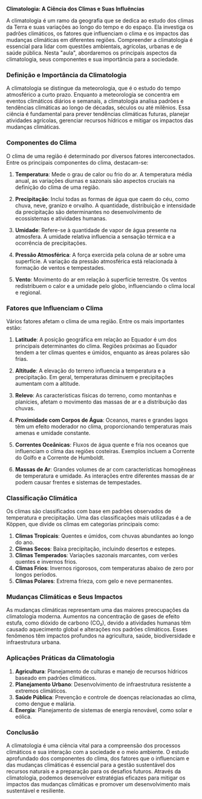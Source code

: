 **Climatologia: A Ciência dos Climas e Suas Influências**

A climatologia é um ramo da geografia que se dedica ao estudo dos climas da Terra e suas variações ao longo do tempo e do espaço. Ela investiga os padrões climáticos, os fatores que influenciam o clima e os impactos das mudanças climáticas em diferentes regiões. Compreender a climatologia é essencial para lidar com questões ambientais, agrícolas, urbanas e de saúde pública. Nesta "aula", abordaremos os principais aspectos da climatologia, seus componentes e sua importância para a sociedade.

### **Definição e Importância da Climatologia**

A climatologia se distingue da meteorologia, que é o estudo do tempo atmosférico a curto prazo. Enquanto a meteorologia se concentra em eventos climáticos diários e semanais, a climatologia analisa padrões e tendências climáticas ao longo de décadas, séculos ou até milênios. Essa ciência é fundamental para prever tendências climáticas futuras, planejar atividades agrícolas, gerenciar recursos hídricos e mitigar os impactos das mudanças climáticas.

### **Componentes do Clima**

O clima de uma região é determinado por diversos fatores interconectados. Entre os principais componentes do clima, destacam-se:

1. **Temperatura**: Mede o grau de calor ou frio do ar. A temperatura média anual, as variações diurnas e sazonais são aspectos cruciais na definição do clima de uma região.

2. **Precipitação**: Inclui todas as formas de água que caem do céu, como chuva, neve, granizo e orvalho. A quantidade, distribuição e intensidade da precipitação são determinantes no desenvolvimento de ecossistemas e atividades humanas.

3. **Umidade**: Refere-se à quantidade de vapor de água presente na atmosfera. A umidade relativa influencia a sensação térmica e a ocorrência de precipitações.

4. **Pressão Atmosférica**: A força exercida pela coluna de ar sobre uma superfície. A variação da pressão atmosférica está relacionada à formação de ventos e tempestades.

5. **Vento**: Movimento do ar em relação à superfície terrestre. Os ventos redistribuem o calor e a umidade pelo globo, influenciando o clima local e regional.

### **Fatores que Influenciam o Clima**

Vários fatores afetam o clima de uma região. Entre os mais importantes estão:

1. **Latitude**: A posição geográfica em relação ao Equador é um dos principais determinantes do clima. Regiões próximas ao Equador tendem a ter climas quentes e úmidos, enquanto as áreas polares são frias.

2. **Altitude**: A elevação do terreno influencia a temperatura e a precipitação. Em geral, temperaturas diminuem e precipitações aumentam com a altitude.

3. **Relevo**: As características físicas do terreno, como montanhas e planícies, afetam o movimento das massas de ar e a distribuição das chuvas.

4. **Proximidade com Corpos de Água**: Oceanos, mares e grandes lagos têm um efeito moderador no clima, proporcionando temperaturas mais amenas e umidade constante.

5. **Correntes Oceânicas**: Fluxos de água quente e fria nos oceanos que influenciam o clima das regiões costeiras. Exemplos incluem a Corrente do Golfo e a Corrente de Humboldt.

6. **Massas de Ar**: Grandes volumes de ar com características homogêneas de temperatura e umidade. As interações entre diferentes massas de ar podem causar frentes e sistemas de tempestades.

### **Classificação Climática**

Os climas são classificados com base em padrões observados de temperatura e precipitação. Uma das classificações mais utilizadas é a de Köppen, que divide os climas em categorias principais como:

1. **Climas Tropicais**: Quentes e úmidos, com chuvas abundantes ao longo do ano.
2. **Climas Secos**: Baixa precipitação, incluindo desertos e estepes.
3. **Climas Temperados**: Variações sazonais marcantes, com verões quentes e invernos frios.
4. **Climas Frios**: Invernos rigorosos, com temperaturas abaixo de zero por longos períodos.
5. **Climas Polares**: Extrema frieza, com gelo e neve permanentes.

### **Mudanças Climáticas e Seus Impactos**

As mudanças climáticas representam uma das maiores preocupações da climatologia moderna. Aumentos na concentração de gases de efeito estufa, como dióxido de carbono (CO₂), devido a atividades humanas têm causado aquecimento global e alterações nos padrões climáticos. Esses fenômenos têm impactos profundos na agricultura, saúde, biodiversidade e infraestrutura urbana.

### **Aplicações Práticas da Climatologia**

1. **Agricultura**: Planejamento de culturas e manejo de recursos hídricos baseado em padrões climáticos.
2. **Planejamento Urbano**: Desenvolvimento de infraestrutura resistente a extremos climáticos.
3. **Saúde Pública**: Prevenção e controle de doenças relacionadas ao clima, como dengue e malária.
4. **Energia**: Planejamento de sistemas de energia renovável, como solar e eólica.

### **Conclusão**

A climatologia é uma ciência vital para a compreensão dos processos climáticos e sua interação com a sociedade e o meio ambiente. O estudo aprofundado dos componentes do clima, dos fatores que o influenciam e das mudanças climáticas é essencial para a gestão sustentável dos recursos naturais e a preparação para os desafios futuros. Através da climatologia, podemos desenvolver estratégias eficazes para mitigar os impactos das mudanças climáticas e promover um desenvolvimento mais sustentável e resiliente.